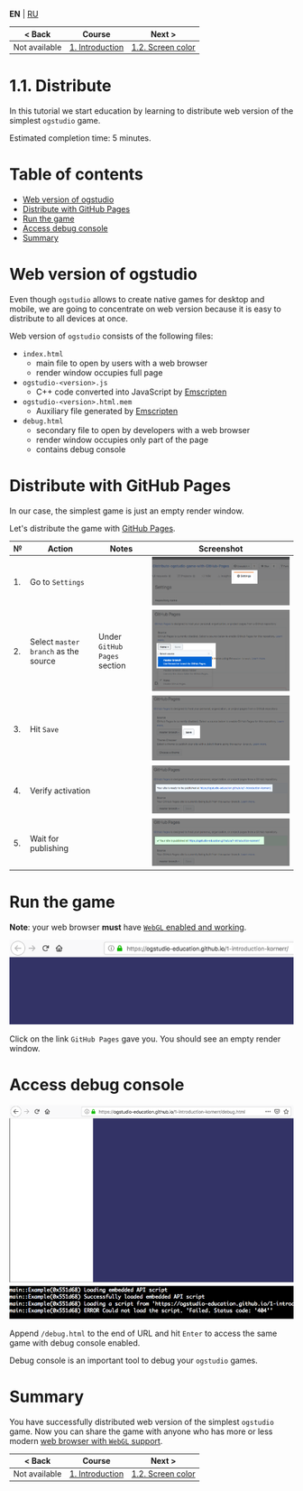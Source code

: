 
**EN** | [RU][ru]

| < Back | Course | Next > |
|-|-|-|
| Not available | [1. Introduction][course] | [1.2. Screen color][1.2.ScreenColor] |

# 1.1. Distribute

In this tutorial we start education by learning to distribute web version of
the simplest `ogstudio` game.

Estimated completion time: 5 minutes.

# Table of contents

* [Web version of ogstudio](#ogstudio)
* [Distribute with GitHub Pages](#distribute)
* [Run the game](#index)
* [Access debug console](#debug)
* [Summary](#summary)

<a name="ogstudio"/>

# Web version of ogstudio

Even though `ogstudio` allows to create native games for desktop and mobile,
we are going to concentrate on web version because it is easy to distribute
to all devices at once.

Web version of `ogstudio` consists of the following files:

* `index.html`
    * main file to open by users with a web browser
    * render window occupies full page
* `ogstudio-<version>.js`
    * C++ code converted into JavaScript by [Emscripten][emscripten]
* `ogstudio-<version>.html.mem`
    * Auxiliary file generated by [Emscripten][emscripten]
* `debug.html`
    * secondary file to open by developers with a web browser
    * render window occupies only part of the page
    * contains debug console

<a name="distribute"/>

# Distribute with GitHub Pages

In our case, the simplest game is just an empty render window.

Let's distribute the game with [GitHub Pages][github-pages].

| № | Action | Notes | Screenshot |
|-|-|-|-|
| 1. | Go to `Settings` | | ![screen-settings] |
| 2. | Select `master branch` as the source | Under `GitHub Pages` section | ![screen-source] |
| 3. | Hit `Save` | | ![screen-save] |
| 4. | Verify activation | | ![screen-activation] |
| 5. | Wait for publishing | | ![screen-published] |

<a name="index"/>

# Run the game

**Note**: your web browser **must** have [`WebGL` enabled and working][webgl].

![screen-index]

Click on the link `GitHub Pages` gave you. You should see an empty render window.

<a name="debug"/>

# Access debug console

![screen-debug]

Append `/debug.html` to the end of URL and hit `Enter` to access the same game with
debug console enabled.

Debug console is an important tool to debug your `ogstudio` games.

<a name="summary"/>

# Summary

You have successfully distributed web version of the simplest `ogstudio` game.
Now you can share the game with anyone who has more or less modern [web browser
with `WebGL` support][webgl].

| < Back | Course | Next > |
|-|-|-|
| Not available | [1. Introduction][course] | [1.2. Screen color][1.2.ScreenColor] |

[ru]: README-ru.md

[course]: ../../README.md
[1.2.ScreenColor]: ../1.2.ScreenColor/README.md

[github-pages]: https://pages.github.com
[emscripten]: http://emscripten.org
[webgl]: https://get.webgl.org

[screen-settings]: readme/settings.png
[screen-source]: readme/source.png
[screen-save]: readme/save.png
[screen-activation]: readme/activation.png
[screen-published]: readme/published.png
[screen-index]: readme/screen-index.png
[screen-debug]: readme/screen-debug.png
